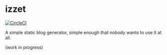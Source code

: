 izzet
=====

[![CircleCI](https://circleci.com/gh/pjhades/izzet/tree/master.svg?style=svg)](https://circleci.com/gh/pjhades/izzet/tree/master)

A simple static blog generator, simple enough that nobody wants to use it at all.

(work in progress)

